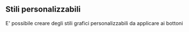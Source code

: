## Stili personalizzabili
E' possibile creare degli stili grafici personalizzabili da applicare ai bottoni
